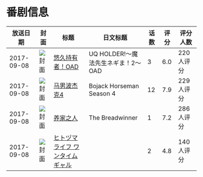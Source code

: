 # 番剧信息

|放送日期|封面|标题|日文标题|话数|评分|评分人数|
|---|---|---|---|---|---|---|
|2017-09-08|![封面](https://lain.bgm.tv/pic/cover/c/cb/2d/205028_YHYDq.jpg)|[悠久持有者！OAD](https://bangumi.tv/subject/205028)|UQ HOLDER!～魔法先生ネギま！2～ OAD|3|6.0|220人评分|
|2017-09-08|![封面](https://lain.bgm.tv/pic/cover/c/89/23/219654_7QMLX.jpg)|[马男波杰克4](https://bangumi.tv/subject/219654)|Bojack Horseman Season 4|12|7.9|229人评分|
|2017-09-08|![封面](https://lain.bgm.tv/pic/cover/c/fd/8d/221994_5WY55.jpg)|[养家之人](https://bangumi.tv/subject/221994)|The Breadwinner|1|7.2|286人评分|
|2017-09-08|![封面](https://bangumi.tv/img/no_icon_subject.png)|[ヒトヅマライフ ワンタイムギャル](https://bangumi.tv/subject/222226)||2|4.8|140人评分|
